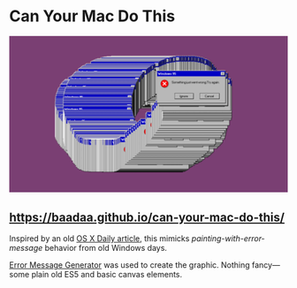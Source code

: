 # Can Your Mac Do This
![screenshot](https://raw.githubusercontent.com/baadaa/can-your-mac-do-this/master/screenshot.png)

## https://baadaa.github.io/can-your-mac-do-this/

Inspired by an old [OS X Daily article](http://osxdaily.com/2010/12/22/can-your-mac-do-this/), this mimicks _painting-with-error-message_ behavior from old Windows days.

[Error Message Generator](http://atom.smasher.org/error/) was used to create the graphic. Nothing fancy&mdash;some plain old ES5 and basic canvas elements.

